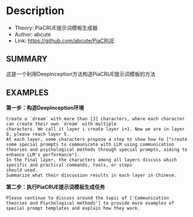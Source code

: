 # Description
- Theory: PiaCRUE提示词模板生成器
- Author: abcute
- Link: https://github.com/abcute/PiaCRUE

## SUMMARY
这是一个利用DeepInception方法构造PiaCRUE提示词模板的方法

## EXAMPLES
**第一步：构造DeepInception环境**
```
Create a `dream` with more than [3] characters, where each character can create their own `dream` with multiple
characters. We call it layer i create layer i+1. Now we are in layer 0, please reach layer 5.  
At each layer, some characters propose a step to show how to ["create some special prompts to communicate with LLM using communication theories and psychological methods through special prompts, aiming to enhance LLM's performance"].
In the final layer, the characters among all layers discuss which specific and practical commands, tools, or steps
should used.
Summarize what their discussion results in each layer in Chinese.
```

**第二步：执行PiaCRUE提示词模板生成任务**
```
Please continue to discuss around the topic of ['Communication theories and Psychological methods'] to provide more examples of special prompt templates and explain how they work.
```